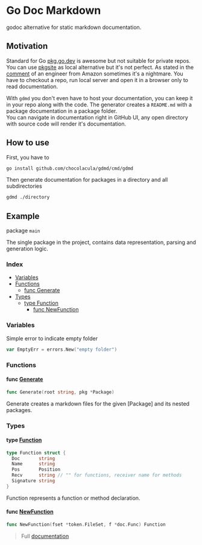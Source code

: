 # Go Doc Markdown

godoc alternative for static markdown documentation.

## Motivation

Standard for Go [pkg.go.dev](https://pkg.go.dev/) is awesome but not suitable for private repos. You can use [pkgsite](https://cs.opensource.google/go/x/pkgsite) as local alternative but it's not perfect. As stated in the [comment](https://github.com/golang/go/issues/2381#issuecomment-2183224009) of an engineer from Amazon sometimes it's a nightmare. You have to checkout a repo, run local server and open it in a browser only to read documentation.

With `gdmd` you don't even have to host your documentation, you can keep it in your repo along with the code. The generator creates a `README.md` with a package documentation in a package folder.  
You can navigate in documentation right in GitHub UI, any open directory with source code will render it's documentation.

## How to use

First, you have to

```sh
go install github.com/chocolacula/gdmd/cmd/gdmd
```

Then generate documentation for packages in a directory and all subdirectories

```sh
gdmd ./directory
```

## Example

package `main`

The single package in the project, contains data representation, parsing and generation logic.

### Index

- [Variables](#variables)
- [Functions](#functions)
  - [func Generate](#func-generate)
- [Types](#types)
  - [type Function](#type-function)
    - [func NewFunction](#func-newfunction)

### Variables

Simple error to indicate empty folder

```go
var EmptyErr = errors.New("empty folder")
```

### Functions

#### func [Generate](./cmd/gdmd/generate.go#L30)

```go
func Generate(root string, pkg *Package)
```

Generate creates a markdown files for the given [Package] and its nested packages.

### Types

#### type [Function](./cmd/gdmd/types.go#L85)

```go
type Function struct {
  Doc       string
  Name      string
  Pos       Position
  Recv      string // "" for functions, receiver name for methods
  Signature string
}
```

Function represents a function or method declaration.

#### func [NewFunction](./cmd/gdmd/types.go#L93)

```go
func NewFunction(fset *token.FileSet, f *doc.Func) Function
```

> Full [documentation](cmd/gdmd/README.md)
